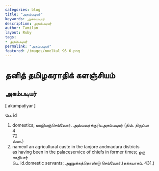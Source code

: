 ```yaml
---  
categories: blog  
title: "அகம்படியர்"
keywords: அகம்படியர்  
description: அகம்படியர்
author: Tamilan  
layout: Ruby  
tags:     
- அகம்படியர்
permalink: "அகம்படியர்"  
featured: /images/noolkal_96_6.png  
--- 
```

# தனித் தமிழகராதிக் களஞ்சியம்
## அகம்படியர்

[ akampaṭiyar ]  
  
பெ. id  
1. domestics; ஊழியஞ்செய்வோர். அவ்வவர்க்குரியஅகம்படியர் (திவ். திருப்பா  
4  
72  
வ்யா.)  
2. nameof an agricultural caste in the tanjore andmadura districts  
as having been in the palaceservice of chiefs in former times; ஒரு சாதியார்  
பெ. id.domestic servants; அணுக்கத்தொண்டு செய்வோர்.(தக்கயாகப். 431.)